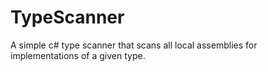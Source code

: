 TypeScanner
===========

A simple c# type scanner that scans all local assemblies for implementations of a given type.